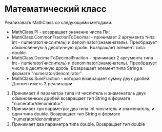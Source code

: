 # Математический класс

Реализовать MathClass со следующими методами:<br>
- MathClass.Pi - возвращает значение числа Пи;
- MathClass.CommonFractionToDecimal - принимает 2 аргумента типа int - 
numerator(числитель) и denominator(знаменатель). 
Преобразует обыкновенную в десятичную дробь. Возвращает элемент типа double.
- MathClass.DecimalToDecimalFraction - принимает 2 аргумента типа int - 
  numerator(числитель) и denominator(знаменатель). 
  Преобразует число в десятичную дробь. Возвращает элемент типа String
  в формате "numerator/denomirator".
- MathClass.SumFraction - которая возвращает сумму двух дробей. 
Должен иметь 3 реализации: 
1) Принимает 4 параметра типа int числитель и 
знаменатель двух обыкновенных дробей возвращает тип String 
в формате "numerator/denomirator"
2) Принимает три параметра: два типа int числитель и 
   знаменатель, и один типа double. Возвращает тип String 
   в формате "numerator/denomirator"
3) Принимает два параметра типа double. Возвращает тип double
